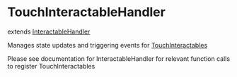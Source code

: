 # TouchInteractableHandler

extends [InteractableHandler](/docs/InteractableHandler.md)

Manages state updates and triggering events for [TouchInteractables](/docs/TouchInteractable.md)

Please see documentation for InteractableHandler for relevant function calls to
register TouchInteractables

